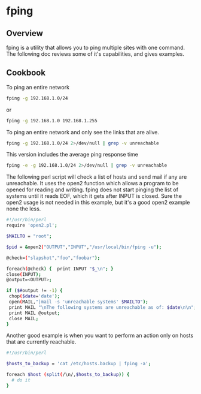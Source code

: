 # fping

## Overview
fping is a utility that allows you to ping multiple sites with one command. The following doc reviews some of it's capabilities, and gives examples.

## Cookbook
To ping an entire network
```bash
fping -g 192.168.1.0/24
```
or
```bash
fping -g 192.168.1.0 192.168.1.255
```

To ping an entire network and only see the links that are alive.
```bash
fping -g 192.168.1.0/24 2>/dev/null | grep -v unreachable
```
This version includes the average ping response time 
```bash
fping -e -g 192.168.1.0/24 2>/dev/null | grep -v unreachable
```
The following perl script will check a list of hosts and send mail if any are unreachable. It uses the open2 function which allows a program to be opened for reading and writing. fping does not start pinging the list of systems until it reads EOF, which it gets after INPUT is closed. Sure the open2 usage is not needed in this example, but it's a good open2 example none the less.
```bash
#!/usr/bin/perl
require 'open2.pl';

$MAILTO = "root";

$pid = &open2("OUTPUT","INPUT","/usr/local/bin/fping -u");

@check=("slapshot","foo","foobar");

foreach(@check) {  print INPUT "$_\n"; }
close(INPUT);
@output=<OUTPUT>;

if ($#output != -1) {
 chop($date='date');
 open(MAIL,"|mail -s 'unreachable systems' $MAILTO");
 print MAIL "\nThe following systems are unreachable as of: $date\n\n";
 print MAIL @output;
 close MAIL;
}
```
Another good example is when you want to perform an action only on hosts that are currently reachable.
```bash
#!/usr/bin/perl

$hosts_to_backup = 'cat /etc/hosts.backup | fping -a';

foreach $host (split(/\n/,$hosts_to_backup)) {
  # do it
}
```